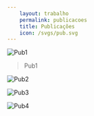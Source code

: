 ```yaml
---
    layout: trabalho
    permalink: publicacoes
    title: Publicações
    icon: /svgs/pub.svg
---
```


![Pub1](/assets/publicacoes/pub1.jpg)
> Pub1

![Pub2](/assets/publicacoes/pub2.gif)

![Pub3](/assets/publicacoes/pub3.jpg)

![Pub4](/assets/publicacoes/pub4.jpg)